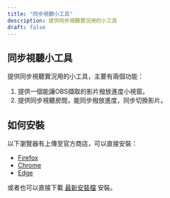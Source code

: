 ```yaml
---
title: "同步視聽小工具"
description: 提供同步視聽實況用的小工具
draft: false
---
```


同步視聽小工具
----

提供同步視聽實況用的小工具，主要有兩個功能：
1. 提供一個能讓OBS擷取的影片撥放進度小視窗。
2. 提供同步視聽房間，能同步撥放進度，同步切換影片。

如何安裝
----
以下瀏覽器有上傳至官方商店，可以直接安裝：

* [Firefox](https://addons.mozilla.org/zh-TW/firefox/addon/streaming-video-party-tool/)
* [Chrome](https://chrome.google.com/webstore/detail/ejjcgcillnknldlnjomjockdceikloja)
* [Edge](https://microsoftedge.microsoft.com/addons/detail/jniglidohojdgfdghnfoodbcbmapdfhh)

或者也可以直接下載 [最新安裝檔](https://github.com/danny8376/streaming-video-party-tool/releases/latest) 安裝。

